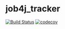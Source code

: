 # job4j_tracker

[![Build Status](https://travis-ci.org/DlNZzz/job4j_tracker.svg?branch=master)](https://travis-ci.org/DlNZzz/job4j_tracker)
[![codecov](https://codecov.io/gh/DlNZzz/job4j_tracker/branch/master/graph/badge.svg)](https://codecov.io/gh/DlNZzz/job4j_tracker)